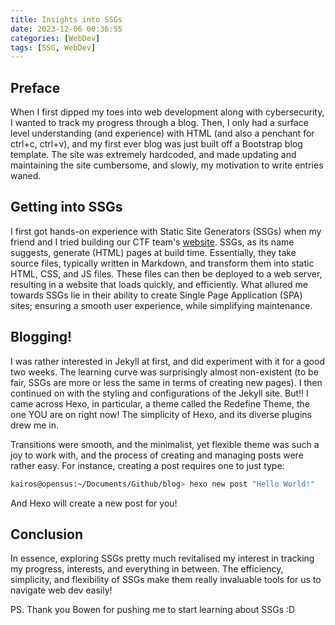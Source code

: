 ```yaml
---
title: Insights into SSGs
date: 2023-12-06 00:36:55
categories: [WebDev]
tags: [SSG, WebDev]
---
```


## Preface

When I first dipped my toes into web development along with cybersecurity, I wanted to track my progress through a blog.
Then, I only had a surface level understanding (and experience) with HTML (and also a penchant for ctrl+c, ctrl+v), and
my first ever blog was just built off a Bootstrap blog template.
The site was extremely hardcoded, and made updating and maintaining the site cumbersome, and slowly, my motivation to
write entries waned.

## Getting into SSGs

I first got hands-on experience with Static Site Generators (SSGs) when my friend and I tried building our CTF
team's [website](https://404unfound.com).
SSGs, as its name suggests, generate (HTML) pages at build time. Essentially, they take source files, typically written
in Markdown, and transform them into static HTML, CSS, and JS files. These files can then be deployed to a web server,
resulting in a website that loads quickly, and efficiently.
What allured me towards SSGs lie in their ability to create Single Page Application (SPA) sites; ensuring a smooth user
experience, while simplifying maintenance.

## Blogging!

I was rather interested in Jekyll at first, and did experiment with it for a good two weeks. The learning curve was
surprisingly almost non-existent (to be fair, SSGs are more or less the same in terms of creating new pages). I then
continued on with the styling and configurations of the Jekyll site.
But!! I came across Hexo, in particular, a theme called the Redefine Theme, the one YOU are on right now! The simplicity
of Hexo, and its diverse plugins drew me in.

Transitions were smooth, and the minimalist, yet flexible theme was such a joy to work with, and the process of creating
and managing posts were rather easy.
For instance, creating a post requires one to just type:

```bash
kairos@opensus:~/Documents/Github/blog> hexo new post "Hello World!"
```

And Hexo will create a new post for you!

## Conclusion

In essence, exploring SSGs pretty much revitalised my interest in tracking my progress, interests, and everything in
between.
The efficiency, simplicity, and flexibility of SSGs make them really invaluable tools for us to navigate web dev easily!

PS. Thank you Bowen for pushing me to start learning about SSGs :D
